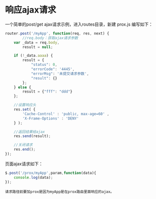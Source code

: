 # 响应ajax请求

一个简单的post/get ajax请求示例，进入routes目录，新建 prox.js 编写如下：
```javascript
router.post('/myApp', function(req, res, next) {
		//req.body：获取ajax请求参数
	var _data = req.body,
		result = null;

	if (!_data.aaaa) {
		result = {
			"status": 0,
			"errorCode": '4445',
			"errorMsg": '未提交请求参数',
			"result": {}
		};
	} else {
		result = {"fff": "ddd"}
	};

	//设置响应头
	res.set( {
	    'Cache-Control' : 'public, max-age=60' ,
	    'X-Frame-Options' : 'DENY'
	} );

	//返回结果给ajax
	res.send(result);

	//关闭请求
	res.end();
});
```

页面ajax请求如下：
```javascript
$.post('/prox/myApp',param,function(data){
	console.log(data);
});
```
`请求路径前要加prox是因为myApp是在prox路由里面响应的ajax。`
